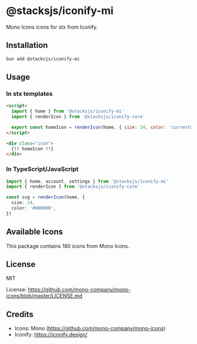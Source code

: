 # @stacksjs/iconify-mi

Mono Icons icons for stx from Iconify.

## Installation

```bash
bun add @stacksjs/iconify-mi
```

## Usage

### In stx templates

```html
<script>
  import { home } from '@stacksjs/iconify-mi'
  import { renderIcon } from '@stacksjs/iconify-core'

  export const homeIcon = renderIcon(home, { size: 24, color: 'currentColor' })
</script>

<div class="icon">
  {!! homeIcon !!}
</div>
```

### In TypeScript/JavaScript

```typescript
import { home, account, settings } from '@stacksjs/iconify-mi'
import { renderIcon } from '@stacksjs/iconify-core'

const svg = renderIcon(home, {
  size: 24,
  color: '#000000',
})
```

## Available Icons

This package contains 180 icons from Mono Icons.

## License

MIT

License: https://github.com/mono-company/mono-icons/blob/master/LICENSE.md

## Credits

- Icons: Mono (https://github.com/mono-company/mono-icons)
- Iconify: https://iconify.design/
